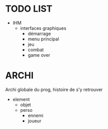 # TODO LIST
- IHM
    - interfaces graphiques
        - démarrage
        - menu principal
        - jeu
        - combat
        - game over






# ARCHI
Archi globale du prog, histoire de s'y retrouver
- element
    - objet
    - perso
        - ennemi
        - joueur


